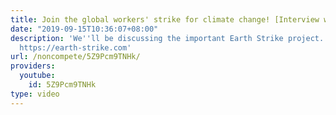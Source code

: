```yaml
---
title: Join the global workers' strike for climate change! [Interview with Earth Strike]
date: "2019-09-15T10:36:07+08:00"
description: 'We''ll be discussing the important Earth Strike project. Learn more:
  https://earth-strike.com'
url: /noncompete/5Z9Pcm9TNHk/
providers:
  youtube:
    id: 5Z9Pcm9TNHk
type: video
---
```

